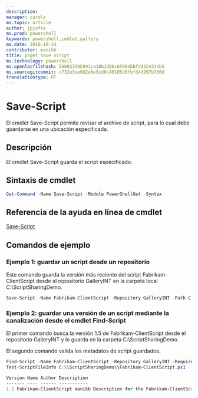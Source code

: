 ```yaml
---
description: 
manager: carolz
ms.topic: article
author: jpjofre
ms.prod: powershell
keywords: powershell,cmdlet,gallery
ms.date: 2016-10-14
contributor: manikb
title: psget_save script
ms.technology: powershell
ms.openlocfilehash: 58003350b991ca10b1d8bc65964bbfdd324334b5
ms.sourcegitcommit: c732e3ee6d2e0e9cd8c40105d6fbfd4d207b730d
translationtype: HT
---
```

# <a name="save-script"></a>Save-Script

El cmdlet Save-Script permite revisar el archivo de script, para lo cual debe guardarse en una ubicación especificada.

## <a name="description"></a>Descripción

El cmdlet Save-Script guarda el script especificado.

## <a name="cmdlet-syntax"></a>Sintaxis de cmdlet

```powershell
Get-Command -Name Save-Script -Module PowerShellGet -Syntax
```
## <a name="cmdlet-online-help-reference"></a>Referencia de la ayuda en línea de cmdlet

[Save-Script](http://go.microsoft.com/fwlink/?LinkId=619786)

## <a name="example-commands"></a>Comandos de ejemplo

### <a name="example-1-save-a-script-from-a-repository"></a>Ejemplo 1: guardar un script desde un repositorio
Este comando guarda la versión más reciente del script Fabrikam-ClientScript desde el repositorio GalleryINT en la carpeta local C:\ScriptSharingDemo.

```powershell
Save-Script -Name Fabrikam-ClientScript -Repository GalleryINT -Path C:\ScriptSharingDemo
```

### <a name="example-2-save-a-version-of-a-script-by-piping-from-the-find-script-cmdlet"></a>Ejemplo 2: guardar una versión de un script mediante la canalización desde el cmdlet Find-Script

El primer comando busca la versión 1.5 de Fabrikam-ClientScript desde el repositorio GalleryINT y lo guarda en la carpeta C:\ScriptSharingDemo.

El segundo comando valida los metadatos de script guardados.

```powershell
Find-Script -Name Fabrikam-ClientScript -Repository GalleryINT -RequiredVersion 1.5 | Save-Script -Path C:\\ScriptSharingDemo
Test-ScriptFileInfo C:\\ScriptSharingDemo\\Fabrikam-ClientScript.ps1

Version Name Author Description
------- ---- ------ -----------
1.5 Fabrikam-ClientScript manikb Description for the Fabrikam-ClientScript script
```

